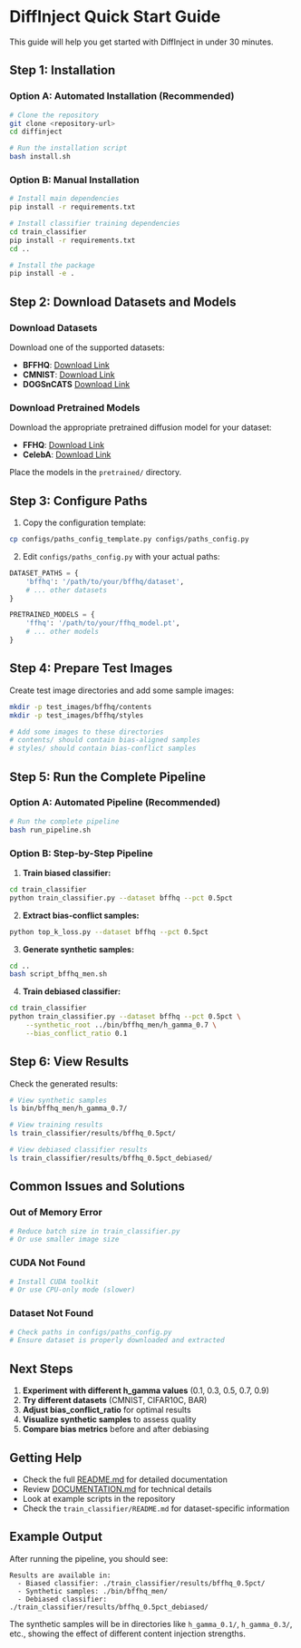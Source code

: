 # DiffInject Quick Start Guide

This guide will help you get started with DiffInject in under 30 minutes.


## Step 1: Installation

### Option A: Automated Installation (Recommended)
```bash
# Clone the repository
git clone <repository-url>
cd diffinject

# Run the installation script
bash install.sh
```

### Option B: Manual Installation
```bash
# Install main dependencies
pip install -r requirements.txt

# Install classifier training dependencies
cd train_classifier
pip install -r requirements.txt
cd ..

# Install the package
pip install -e .
```

## Step 2: Download Datasets and Models

### Download Datasets
Download one of the supported datasets:

- **BFFHQ**: [Download Link]([https://drive.google.com/file/d/1ZWWjXxcDVK_dATo3zbtHgYgEXn_NVrqm/view?usp=drive_link](https://drive.google.com/file/d/1DuZkhQMstWk0nupeYzX9GeIGTAz7M04g/view?usp=drive_link))
- **CMNIST**: [Download Link](https://drive.google.com/file/d/1ruoc6RC8Lm7QdItAz0pxL_yIkP4G37cV/view?usp=drive_link)
- **DOGSnCATS** [Download Link]((https://drive.google.com/file/d/1DiepWrnFiDn8dzngpL7Mik849tygGlkf/view?usp=drive_link))
### Download Pretrained Models
Download the appropriate pretrained diffusion model for your dataset:

- **FFHQ**: [Download Link](https://1drv.ms/u/s!AkQjJhxDm0Fyhqp_4gkYjwVRBe8V_w?e=Et3ITH)
- **CelebA**: [Download Link](https://1drv.ms/u/s!AkQjJhxDm0Fyhqp_4gkYjwVRBe8V_w?e=Et3ITH)

Place the models in the `pretrained/` directory.

## Step 3: Configure Paths

1. Copy the configuration template:
```bash
cp configs/paths_config_template.py configs/paths_config.py
```

2. Edit `configs/paths_config.py` with your actual paths:
```python
DATASET_PATHS = {
    'bffhq': '/path/to/your/bffhq/dataset',
    # ... other datasets
}

PRETRAINED_MODELS = {
    'ffhq': '/path/to/your/ffhq_model.pt',
    # ... other models
}
```

## Step 4: Prepare Test Images

Create test image directories and add some sample images:

```bash
mkdir -p test_images/bffhq/contents
mkdir -p test_images/bffhq/styles

# Add some images to these directories
# contents/ should contain bias-aligned samples
# styles/ should contain bias-conflict samples
```

## Step 5: Run the Complete Pipeline

### Option A: Automated Pipeline (Recommended)
```bash
# Run the complete pipeline
bash run_pipeline.sh
```

### Option B: Step-by-Step Pipeline

1. **Train biased classifier:**
```bash
cd train_classifier
python train_classifier.py --dataset bffhq --pct 0.5pct
```

2. **Extract bias-conflict samples:**
```bash
python top_k_loss.py --dataset bffhq --pct 0.5pct
```

3. **Generate synthetic samples:**
```bash
cd ..
bash script_bffhq_men.sh
```

4. **Train debiased classifier:**
```bash
cd train_classifier
python train_classifier.py --dataset bffhq --pct 0.5pct \
    --synthetic_root ../bin/bffhq_men/h_gamma_0.7 \
    --bias_conflict_ratio 0.1
```

## Step 6: View Results

Check the generated results:

```bash
# View synthetic samples
ls bin/bffhq_men/h_gamma_0.7/

# View training results
ls train_classifier/results/bffhq_0.5pct/

# View debiased classifier results
ls train_classifier/results/bffhq_0.5pct_debiased/
```

## Common Issues and Solutions

### Out of Memory Error
```bash
# Reduce batch size in train_classifier.py
# Or use smaller image size
```

### CUDA Not Found
```bash
# Install CUDA toolkit
# Or use CPU-only mode (slower)
```

### Dataset Not Found
```bash
# Check paths in configs/paths_config.py
# Ensure dataset is properly downloaded and extracted
```

## Next Steps

1. **Experiment with different h_gamma values** (0.1, 0.3, 0.5, 0.7, 0.9)
2. **Try different datasets** (CMNIST, CIFAR10C, BAR)
3. **Adjust bias_conflict_ratio** for optimal results
4. **Visualize synthetic samples** to assess quality
5. **Compare bias metrics** before and after debiasing

## Getting Help

- Check the full [README.md](README.md) for detailed documentation
- Review [DOCUMENTATION.md](DOCUMENTATION.md) for technical details
- Look at example scripts in the repository
- Check the `train_classifier/README.md` for dataset-specific information

## Example Output

After running the pipeline, you should see:

```
Results are available in:
  - Biased classifier: ./train_classifier/results/bffhq_0.5pct/
  - Synthetic samples: ./bin/bffhq_men/
  - Debiased classifier: ./train_classifier/results/bffhq_0.5pct_debiased/
```

The synthetic samples will be in directories like `h_gamma_0.1/`, `h_gamma_0.3/`, etc., showing the effect of different content injection strengths. 
